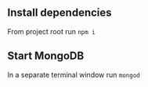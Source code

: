 ## Install dependencies
From project root run `npm i`

## Start MongoDB
In a separate terminal window run `mongod`

